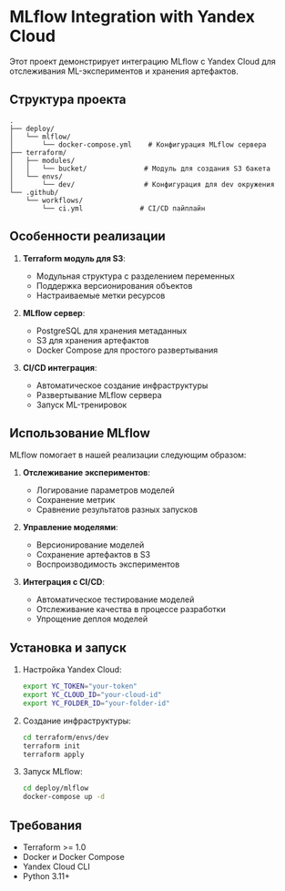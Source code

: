 # MLflow Integration with Yandex Cloud

Этот проект демонстрирует интеграцию MLflow с Yandex Cloud для отслеживания ML-экспериментов и хранения артефактов.

## Структура проекта

```
.
├── deploy/
│   └── mlflow/
│       └── docker-compose.yml    # Конфигурация MLflow сервера
├── terraform/
│   ├── modules/
│   │   └── bucket/              # Модуль для создания S3 бакета
│   └── envs/
│       └── dev/                 # Конфигурация для dev окружения
└── .github/
    └── workflows/
        └── ci.yml              # CI/CD пайплайн
```

## Особенности реализации

1. **Terraform модуль для S3**:
   - Модульная структура с разделением переменных
   - Поддержка версионирования объектов
   - Настраиваемые метки ресурсов

2. **MLflow сервер**:
   - PostgreSQL для хранения метаданных
   - S3 для хранения артефактов
   - Docker Compose для простого развертывания

3. **CI/CD интеграция**:
   - Автоматическое создание инфраструктуры
   - Развертывание MLflow сервера
   - Запуск ML-тренировок

## Использование MLflow

MLflow помогает в нашей реализации следующим образом:

1. **Отслеживание экспериментов**:
   - Логирование параметров моделей
   - Сохранение метрик
   - Сравнение результатов разных запусков

2. **Управление моделями**:
   - Версионирование моделей
   - Сохранение артефактов в S3
   - Воспроизводимость экспериментов

3. **Интеграция с CI/CD**:
   - Автоматическое тестирование моделей
   - Отслеживание качества в процессе разработки
   - Упрощение деплоя моделей

## Установка и запуск

1. Настройка Yandex Cloud:
   ```bash
   export YC_TOKEN="your-token"
   export YC_CLOUD_ID="your-cloud-id"
   export YC_FOLDER_ID="your-folder-id"
   ```

2. Создание инфраструктуры:
   ```bash
   cd terraform/envs/dev
   terraform init
   terraform apply
   ```

3. Запуск MLflow:
   ```bash
   cd deploy/mlflow
   docker-compose up -d
   ```

## Требования

- Terraform >= 1.0
- Docker и Docker Compose
- Yandex Cloud CLI
- Python 3.11+

